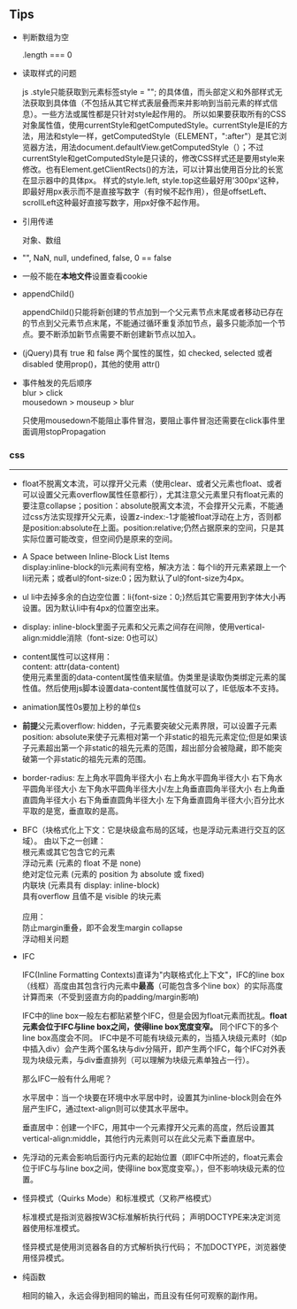 ##	Tips

*	判断数组为空<br>

	.length === 0

*	读取样式的问题

	js .style只能获取到元素标签style = ""; 的具体值，而头部定义和外部样式无法获取到具体值（不包括从其它样式表层叠而来并影响到当前元素的样式信息）。一些方法或属性都是只针对style起作用的。
	所以如果要获取所有的CSS对象属性值，使用currentStyle和getComputedStyle。currentStyle是IE的方法，用法和style一样，getComputedStyle（ELEMENT，":after"）是其它浏览器方法，用法document.defaultView.getComputedStyle（）；不过currentStyle和getComputedStyle是只读的，修改CSS样式还是要用style来修改。也有Element.getClientRects()的方法，可以计算出使用百分比的长宽在显示器中的具体px。
	样式的style.left, style.top这些最好用'300px'这种，即最好用px表示而不是直接写数字（有时候不起作用），但是offsetLeft、scrollLeft这种最好直接写数字，用px好像不起作用。

*	引用传递

	对象、数组

*	"", NaN, null, undefined, false, 0 == false

*	一般不能在**本地文件**设置查看cookie

*	appendChild()

	appendChild()只能将新创建的节点加到一个父元素节点末尾或者移动已存在的节点到父元素节点末尾，不能通过循环重复添加节点，最多只能添加一个节点。要不断添加新节点需要不断创建新节点以加入。

*	(jQuery)具有 true 和 false 两个属性的属性，如 checked, selected 或者 disabled 使用prop()，其他的使用 attr()

*	事件触发的先后顺序<br>
	blur > click <br>
	mousedown > mouseup > blur

	只使用mousedown不能阻止事件冒泡，要阻止事件冒泡还需要在click事件里面调用stopPropagation
	

###	css
---

*	float不脱离文本流，可以撑开父元素（使用clear、或者父元素也float、或者可以设置父元素overflow属性任意都行），尤其注意父元素里只有float元素的要注意collapse；position：absolute脱离文本流，不会撑开父元素，不能通过css方法实现撑开父元素，设置z-index:-1才能被float浮动在上方，否则都是position:absolute在上面。position:relative;仍然占据原来的空间，只是其实际位置可能改变，但空间仍是原来的空间。

*	A Space between Inline-Block List Items<br>
display:inline-block的li元素间有空格，解决方法：每个li的开元素紧跟上一个li闭元素；或者ul的font-size:0；因为默认了ul的font-size为4px。

*	ul li中去掉多余的白边空位置：li{font-size：0;}然后其它需要用到字体大小再设置。因为默认li中有4px的位置空出来。

*	display: inline-block里面子元素和父元素之间存在间隙，使用vertical-align:middle消除（font-size: 0也可以）

*	content属性可以这样用：<br>
	content: attr(data-content)<br>
	使用元素里面的data-content属性值来赋值。伪类里是读取伪类绑定元素的属性值。然后使用js脚本设置data-content属性值就可以了，IE低版本不支持。

*	animation属性0s要加上秒的单位s

*	**前提**父元素overflow: hidden，子元素要突破父元素界限，可以设置子元素position: absolute来使子元素相对第一个非static的祖先元素定位;但是如果该子元素超出第一个非static的祖先元素的范围，超出部分会被隐藏，即不能突破第一个非static的祖先元素的范围。

*	border-radius: 左上角水平圆角半径大小	右上角水平圆角半径大小	右下角水平圆角半径大小	左下角水平圆角半径大小/左上角垂直圆角半径大小	右上角垂直圆角半径大小	右下角垂直圆角半径大小	左下角垂直圆角半径大小;百分比水平取的是宽，垂直取的是高。

*	BFC（块格式化上下文：它是块级盒布局的区域，也是浮动元素进行交互的区域）。
	由以下之一创建：<br>
	根元素或其它包含它的元素<br>
	浮动元素 (元素的 float 不是 none)<br>
	绝对定位元素 (元素的 position 为 absolute 或 fixed)<br>
	内联块 (元素具有 display: inline-block)<br>
	具有overflow 且值不是 visible 的块元素<br><br>
	应用：<br>
	防止margin重叠，即不会发生margin collapse<br>
	浮动相关问题<br>

*	IFC

	IFC(Inline Formatting Contexts)直译为"内联格式化上下文"，IFC的line box（线框）高度由其包含行内元素中**最高**（可能包含多个line box）的实际高度计算而来（不受到竖直方向的padding/margin影响)

	IFC中的line box一般左右都贴紧整个IFC，但是会因为float元素而扰乱。**float元素会位于IFC与line box之间，使得line box宽度变窄。** 同个IFC下的多个line box高度会不同。 IFC中是不可能有块级元素的，当插入块级元素时（如p中插入div）会产生两个匿名块与div分隔开，即产生两个IFC，每个IFC对外表现为块级元素，与div垂直排列（可以理解为块级元素单独占一行）。
	
	那么IFC一般有什么用呢？
	
	水平居中：当一个块要在环境中水平居中时，设置其为inline-block则会在外层产生IFC，通过text-align则可以使其水平居中。
	
	垂直居中：创建一个IFC，用其中一个元素撑开父元素的高度，然后设置其vertical-align:middle，其他行内元素则可以在此父元素下垂直居中。

*	先浮动的元素会影响后面行内元素的起始位置（即IFC中所述的，float元素会位于IFC与与line box之间，使得line box宽度变窄。），但不影响块级元素的位置。

*	怪异模式（Quirks Mode）和标准模式（又称严格模式）

	标准模式是指浏览器按W3C标准解析执行代码；
	声明DOCTYPE来决定浏览器使用标准模式。

	怪异模式是使用浏览器各自的方式解析执行代码；
	不加DOCTYPE，浏览器使用怪异模式。

*	纯函数

	相同的输入，永远会得到相同的输出，而且没有任何可观察的副作用。